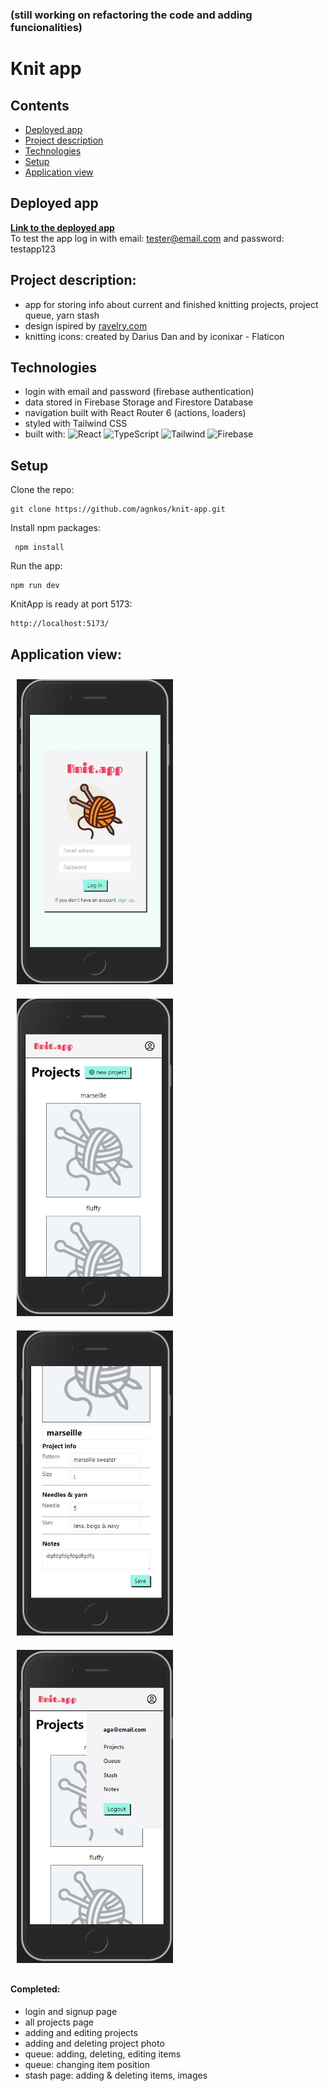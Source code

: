 ### (still working on refactoring the code and adding funcionalities)

# Knit app

## Contents
* [Deployed app](#deployed-app)
* [Project description](#project-description)
* [Technologies](#technologies)
* [Setup](#setup)
* [Application view](#application-view)

## Deployed app
<b> [Link to the deployed app](https://knit-app.netlify.app/) </b> <br>
To test the app log in with email: tester@email.com and password: testapp123 <br>

## Project description:
- app for storing info about current and finished knitting projects, project queue, yarn stash
- design ispired by [ravelry.com](https://www.ravelry.com/)
- knitting icons: created by Darius Dan and by iconixar - Flaticon

## Technologies
- login with email and password (firebase authentication)
- data stored in Firebase Storage and Firestore Database
- navigation built with React Router 6 (actions, loaders)
- styled with Tailwind CSS
- built with: 
![React](https://img.shields.io/badge/react-%2320232a.svg?style=for-the-badge&logo=react&logoColor=%2361DAFB)
![TypeScript](https://img.shields.io/badge/TypeScript-007ACC?style=for-the-badge&logo=typescript&logoColor=white)
![Tailwind](https://img.shields.io/badge/Tailwind_CSS-38B2AC?style=for-the-badge&logo=tailwind-css&logoColor=white)
![Firebase](https://img.shields.io/badge/firebase-ffca28?style=for-the-badge&logo=firebase&logoColor=black)

## Setup

Clone the repo:

    git clone https://github.com/agnkos/knit-app.git

Install npm packages:

     npm install

Run the app:

    npm run dev

KnitApp is ready at port 5173:

    http://localhost:5173/
  

## Application view:

<img src='./public/Screenshot1.jpg' alt="app screenshot" title="app screenshot" style='width: 250px; margin: 10px;'> 
<img src='./public/Screenshot2.jpg' alt="app screenshot" title="app screenshot" style='width: 250px; margin: 10px;'> 
<img src='./public/Screenshot3.jpg' alt="app screenshot" title="app screenshot" style='width: 250px; margin: 10px;'> 
<img src='./public/Screenshot4.jpg' alt="app screenshot" title="app screenshot" style='width: 250px; margin: 10px;'> 


#### Completed:
- login and signup page
- all projects page
- adding and editing projects
- adding and deleting project photo
- queue: adding, deleting, editing items
- queue: changing item position
- stash page: adding & deleting items, images
